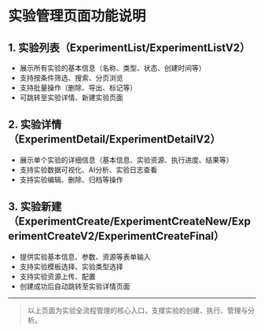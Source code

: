 # 实验管理页面功能说明

## 1. 实验列表（ExperimentList/ExperimentListV2）
- 展示所有实验的基本信息（名称、类型、状态、创建时间等）
- 支持按条件筛选、搜索、分页浏览
- 支持批量操作（删除、导出、标记等）
- 可跳转至实验详情、新建实验页面

## 2. 实验详情（ExperimentDetail/ExperimentDetailV2）
- 展示单个实验的详细信息（基本信息、实验资源、执行进度、结果等）
- 支持实验数据可视化、AI分析、实验日志查看
- 支持实验编辑、删除、归档等操作

## 3. 实验新建（ExperimentCreate/ExperimentCreateNew/ExperimentCreateV2/ExperimentCreateFinal）
- 提供实验基本信息、参数、资源等表单输入
- 支持实验模板选择、实验类型选择
- 支持实验资源上传、配置
- 创建成功后自动跳转至实验详情页面

---

> 以上页面为实验全流程管理的核心入口，支撑实验的创建、执行、管理与分析。 